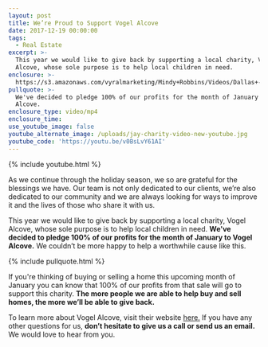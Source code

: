 ```yaml
---
layout: post
title: We’re Proud to Support Vogel Alcove
date: 2017-12-19 00:00:00
tags:
  - Real Estate
excerpt: >-
  This year we would like to give back by supporting a local charity, Vogel
  Alcove, whose sole purpose is to help local children in need.
enclosure: >-
  https://s3.amazonaws.com/vyralmarketing/Mindy+Robbins/Videos/Dallas+-+Fort+Worth+Real+Estate+Agent-+How+Can+You+Make+a+Difference+in+Our+Community%253F.mp4
pullquote: >-
  We've decided to pledge 100% of our profits for the month of January to Vogel
  Alcove.
enclosure_type: video/mp4
enclosure_time:
use_youtube_image: false
youtube_alternate_image: /uploads/jay-charity-video-new-youtube.jpg
youtube_code: 'https://youtu.be/v0BsLvY61AI'
---
```



{% include youtube.html %}

As we continue through the holiday season, we so are grateful for the blessings we have. Our team is not only dedicated to our clients, we’re also dedicated to our community and we are always looking for ways to improve it and the lives of those who share it with us.

This year we would like to give back by supporting a local charity, Vogel Alcove, whose sole purpose is to help local children in need. **We've decided to pledge 100% of our profits for the month of January to Vogel Alcove.** We couldn’t be more happy to help a worthwhile cause like this.

{% include pullquote.html %}

If you're thinking of buying or selling a home this upcoming month of January you can know that 100% of our profits from that sale will go to support this charity. **The more people we are able to help buy and sell homes, the more we’ll be able to give back.**

To learn more about Vogel Alcove, visit their website [here.](https://vogelalcove.org/home/the-problem/) If you have any other questions for us, **don’t hesitate to give us a call or send us an email.** We would love to hear from you.